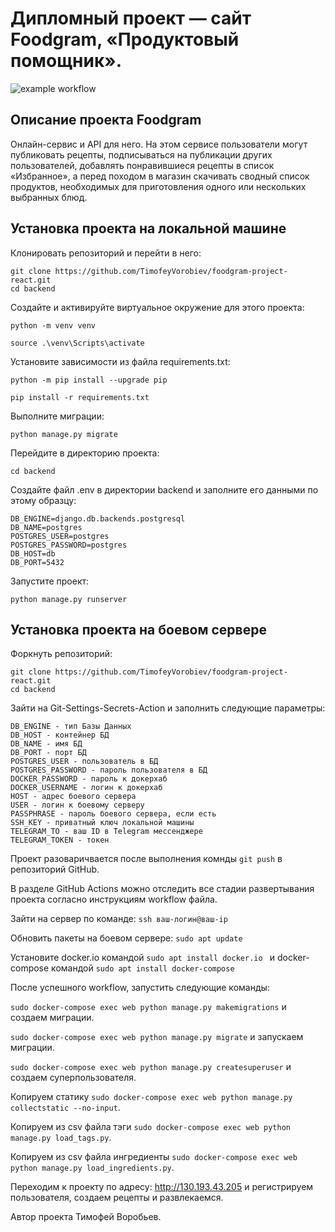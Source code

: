 # Дипломный проект — сайт Foodgram, «Продуктовый помощник».
![example workflow](https://github.com/TimofeyVorobiev/foodgram-project-react/actions/workflows/main.yml/badge.svg)
## Описание проекта Foodgram
Онлайн-сервис и API для него. На этом сервисе пользователи 
могут публиковать рецепты, подписываться на публикации других 
пользователей, добавлять понравившиеся рецепты в список «Избранное», 
а перед походом в магазин скачивать сводный список продуктов, 
необходимых для приготовления одного или нескольких выбранных блюд.
## Установка проекта на локальной машине
Клонировать репозиторий и перейти в него:
```
git clone https://github.com/TimofeyVorobiev/foodgram-project-react.git
cd backend
```
Создайте и активируйте виртуальное окружение для этого проекта:
```
python -m venv venv
```
```
source .\venv\Scripts\activate
```
Установите зависимости из файла requirements.txt:
```
python -m pip install --upgrade pip
```
```
pip install -r requirements.txt
```
Выполните миграции:
```
python manage.py migrate
```
Перейдите в директорию проекта:
```
cd backend
```
Создайте файл .env в директории backend и заполните его данными по этому 
образцу:
```
DB_ENGINE=django.db.backends.postgresql
DB_NAME=postgres
POSTGRES_USER=postgres
POSTGRES_PASSWORD=postgres
DB_HOST=db
DB_PORT=5432
```
Запустите проект:
```
python manage.py runserver
```
## Установка проекта на боевом сервере
Форкнуть репозиторий:
```
git clone https://github.com/TimofeyVorobiev/foodgram-project-react.git
cd backend
```
Зайти на Git-Settings-Secrets-Action и заполнить следующие параметры:
```
DB_ENGINE - тип Базы Данных
DB_HOST - контейнер БД
DB_NAME - имя БД
DB_PORT - порт БД
POSTGRES_USER - пользователь в БД
POSTGRES_PASSWORD - пароль пользователя в БД
DOCKER_PASSWORD - пароль к докерхаб
DOCKER_USERNAME - логин к докерхаб
HOST - адрес боевого сервера
USER - логин к боевому серверу
PASSPHRASE - пароль боевого сервера, если есть
SSH_KEY - приватный ключ локальной машины
TELEGRAM_TO - ваш ID в Telegram мессенджере
TELEGRAM_TOKEN - токен
```
Проект разоваричвается после выполнения комнды `git push` в репозиторий GitHub.

В разделе GitHub Actions можно отследить все стадии развертывания проекта 
согласно инструкциям workflow файла.

Зайти на сервер по команде:
`ssh ваш-логин@ваш-ip`

Обновить пакеты на боевом сервере:
`sudo apt update`

Установите docker.io командой `sudo apt install docker.io ` и docker-compose 
командой `sudo apt install docker-compose`

После успешного workflow, запустить следующие команды:

`sudo docker-compose exec web python manage.py makemigrations` и
создаем миграции.

`sudo docker-compose exec web python manage.py migrate` и
запускаем миграции.

`sudo docker-compose exec web python manage.py createsuperuser` и
создаем суперпользователя. 

Копируем статику `sudo docker-compose exec web python manage.py collectstatic --no-input`.

Копируем из csv файла тэги `sudo docker-compose exec web python manage.py load_tags.py`.

Копируем из csv файла ингредиенты `sudo docker-compose exec web python manage.py load_ingredients.py`.

Переходим к проекту по адресу: http://130.193.43.205 и регистрируем пользователя, создаем рецепты и развлекаемся.

Автор проекта Тимофей Воробьев.